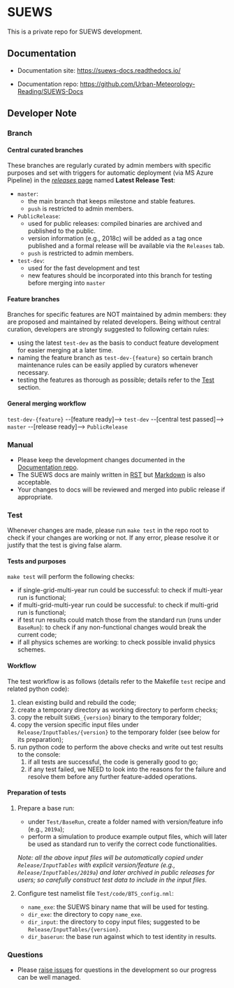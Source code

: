 # SUEWS

This is a private repo for SUEWS development.

## Documentation

* Documentation site: <https://suews-docs.readthedocs.io/>

* Documentation repo: <https://github.com/Urban-Meteorology-Reading/SUEWS-Docs>

## Developer Note

### Branch

#### Central curated branches
These branches are regularly curated by admin members with specific purposes and set with triggers for automatic deployment (via MS Azure Pipeline) in the [*releases* page](https://github.com/Urban-Meteorology-Reading/SUEWS/releases) named **Latest Release Test**:

* `master`:
  * the main branch that keeps milestone and stable features.
  * `push` is restricted to admin members.
* `PublicRelease`:
  * used for public releases: compiled binaries are archived and published to the public.
  * version information (e.g., 2018c) will be added as a tag once published and a formal release will be available via the `Releases` tab.
  * `push` is restricted to admin members.
* `test-dev`:
  * used for the fast development and test
  * new features should be incorporated into this branch for testing before merging into `master`

#### Feature branches
Branches for specific features are NOT maintained by admin members: they are proposed and maintained by related developers. Being without central curation, developers are strongly suggested to following certain rules:

* using the latest `test-dev` as the basis to conduct feature development for easier merging at a later time.
* naming the feature branch as `test-dev-{feature}` so certain branch maintenance rules can be easily applied by curators whenever necessary.
* testing the features as thorough as possible; details refer to the [Test](###Test) section.

#### General merging workflow

`test-dev-{feature}` --[feature ready]--> `test-dev` --[central test passed]--> `master` --[release ready]--> `PublicRelease`



### Manual

* Please keep the development changes documented in the [Documentation repo](https://github.com/Urban-Meteorology-Reading/SUEWS-Docs).
* The SUEWS docs are mainly written in [RST](http://www.sphinx-doc.org/en/master/usage/restructuredtext/basics.html) but [Markdown](https://guides.github.com/features/mastering-markdown/) is also acceptable.
* Your changes to docs will be reviewed and merged into public release if appropriate.

### Test

Whenever changes are made, please run `make test` in the repo root to check if your changes are working or not.
If any error, please resolve it or justify that the test is giving false alarm.

#### Tests and purposes
`make test` will perform the following checks:

- if single-grid-multi-year run could be successful: to check if multi-year run is functional;
- if multi-grid-multi-year run could be successful: to check if multi-grid run is functional;
- if test run results could match those from the standard run (runs under `BaseRun`): to check if any non-functional changes would break the current code;
- if all physics schemes are working: to check possible invalid physics schemes.

#### Workflow
The test workflow is as follows (details refer to the Makefile `test` recipe and related python code):

1. clean existing build and rebuild the code;
2. create a temporary directory as working directory to perform checks;
3. copy the rebuilt `SUEWS_{version}` binary to the temporary folder;
4. copy the version specific input files under `Release/InputTables/{version}` to the temporary folder (see below for its preparation);
5. run python code to perform the above checks and write out test results to the console:
   1. if all tests are successful, the code is generally good to go;
   2. if any test failed, we NEED to look into the reasons for the failure and resolve them before any further feature-added operations.

#### Preparation of tests

1. Prepare a base run:
   - under `Test/BaseRun`, create a folder named with version/feature info (e.g., `2019a`);
   - perform a simulation to produce example output files, which will later be used as standard run to verify the correct code functionalities.

   *Note: all the above input files will be automatically copied under `Release/InputTables` with explicit version/feature (e.g., `Release/InputTables/2019a`) and later archived in public releases for users; so carefully construct test data to include in the input files.*
2. Configure test namelist file `Test/code/BTS_config.nml`:

   - `name_exe`: the SUEWS binary name that will be used for testing.
   - `dir_exe`: the directory to copy `name_exe`.
   - `dir_input`: the directory to copy input files; suggested to be `Release/InputTables/{version}`.
   - `dir_baserun`: the base run against which to test identity in results.

### Questions

* Please [raise issues](https://github.com/Urban-Meteorology-Reading/SUEWS/issues/new) for questions in the development so our progress can be well managed.
